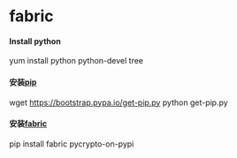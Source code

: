 fabric
======

#### Install python
yum install python python-devel tree

#### 安装[pip][pip]
wget https://bootstrap.pypa.io/get-pip.py
python get-pip.py

#### 安装[fabric][fabric]
pip install fabric pycrypto-on-pypi

[fabric]: http://www.fabfile.org/installing.html
[pip]: https://pip.pypa.io/en/latest/installing.html 
